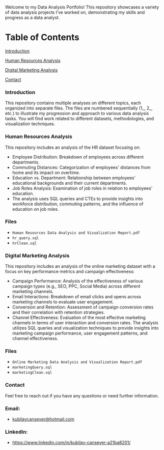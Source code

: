 Welcome to my Data Analysis Portfolio! This repository showcases a variety of data analysis projects I’ve worked on, demonstrating my skills and progress as a data analyst.

# Table of Contents
[Introduction](#introduction)

[Human Resources Analysis](#human-resources-analysis)

[Digital Marketing Analysis](#digital-marketing-analysis)

[Contact](#contact)

### <a name="introduction"></a>Introduction


This repository contains multiple analyses on different topics, each organized into separate files. The files are numbered sequentially (1_, 2_, etc.) to illustrate my progression and approach to various data analysis tasks. You will find work related to different datasets, methodologies, and visualization techniques.

### <a name="human resources analysis"></a>Human Resources Analysis

This repository includes an analysis of the HR dataset focusing on:
- Employee Distribution: Breakdown of employees across different departments.
- Commuting Distances: Categorization of employees' distances from home and its impact on overtime.
- Education vs. Department: Relationship between employees' educational backgrounds and their current departments.
- Job Roles Analysis: Examination of job roles in relation to employees' education.
- The analysis uses SQL queries and CTEs to provide insights into workforce distribution, commuting patterns, and the influence of education on job roles.

### Files
- `Human Resources Data Analysis and Visualization Report.pdf`
- `hr_query.sql`
- `hrClean.sql`

### <a name="digital marketing analysis"></a>Digital Marketing Analysis
This repository includes an analysis of the online marketing dataset with a focus on key performance metrics and campaign effectiveness:
- Campaign Performance: Analysis of the effectiveness of various campaign types (e.g., SEO, PPC, Social Media) across different marketing channels.
- Email Interactions: Breakdown of email clicks and opens across marketing channels to evaluate user engagement.
- Conversion and Retention: Assessment of campaign conversion rates and their correlation with retention strategies.
- Channel Effectiveness: Evaluation of the most effective marketing channels in terms of user interaction and conversion rates.
The analysis utilizes SQL queries and visualization techniques to provide insights into marketing campaign performance, user engagement patterns, and channel effectiveness.

### Files
- `Online Marketing Data Analysis and Visualization Report.pdf`
- `marketingQuery.sql`
- `marketingClean.sql`

### <a name="contact"></a>Contact
Feel free to reach out if you have any questions or need further information.

### Email: 
- kubilaycansever@hotmail.com

### LinkedIn: 
- https://www.linkedin.com/in/kubilay-cansever-a21ba8201/
